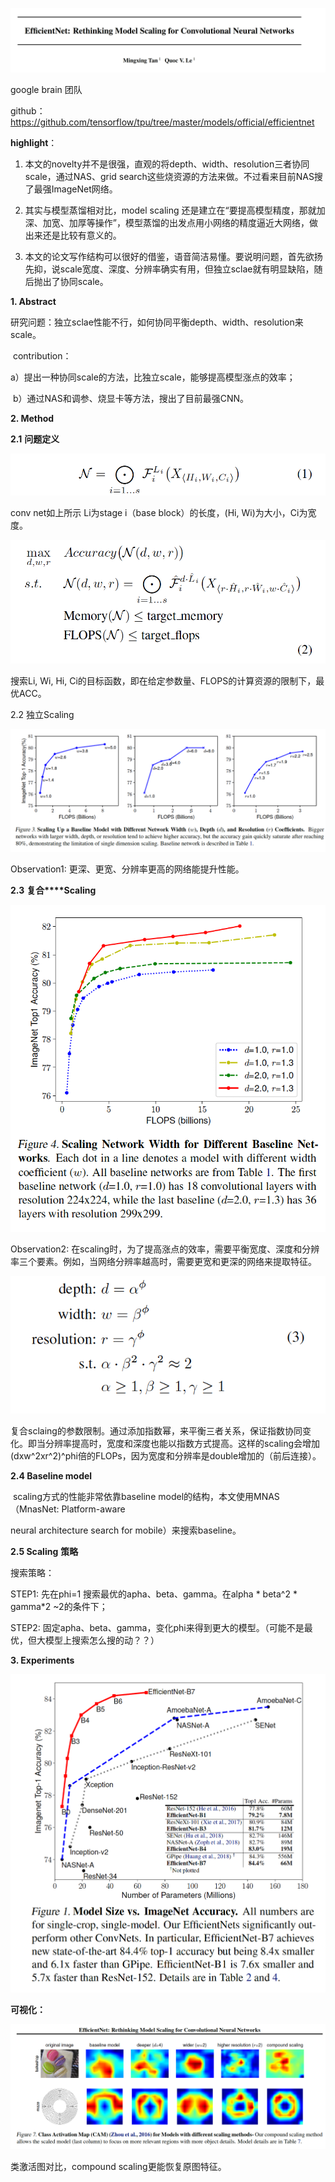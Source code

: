 ![img](images/clip_image001.png)

google brain 团队

github：https://github.com/tensorflow/tpu/tree/master/models/official/efficientnet

 

**highlight**：

1. 本文的novelty并不是很强，直观的将depth、width、resolution三者协同scale，通过NAS、grid search这些烧资源的方法来做。不过看来目前NAS搜了最强ImageNet网络。

2. 其实与模型蒸馏相对比，model scaling 还是建立在“要提高模型精度，那就加深、加宽、加厚等操作”，模型蒸馏的出发点用小网络的精度逼近大网络，做出来还是比较有意义的。

3. 本文的论文写作结构可以很好的借鉴，语音简洁易懂。要说明问题，首先欲扬先抑，说scale宽度、深度、分辨率确实有用，但独立sclae就有明显缺陷，随后抛出了协同scale。

 

**1. Abstract**

​    研究问题：独立sclae性能不行，如何协同平衡depth、width、resolution来scale。

​    contribution：

​    a）提出一种协同scale的方法，比独立scale，能够提高模型涨点的效率；

​    b）通过NAS和调参、烧显卡等方法，搜出了目前最强CNN。

 

**2. Method**

**2.1** **问题定义**

![img](images/clip_image002.png)

conv net如上所示 Li为stage i（base block）的长度，(Hi, Wi)为大小，Ci为宽度。

![img](images/clip_image003.png)

搜索Li, Wi, Hi, Ci的目标函数，即在给定参数量、FLOPS的计算资源的限制下，最优ACC。

2.2 独立Scaling

![img](images/clip_image004.png)

Observation1: 更深、更宽、分辨率更高的网络能提升性能。

**2.3** **复合****Scaling**

![img](images/clip_image005.png)

Observation2: 在scaling时，为了提高涨点的效率，需要平衡宽度、深度和分辨率三个要素。例如，当网络分辨率越高时，需要更宽和更深的网络来提取特征。

![img](images/clip_image006.png)

复合sclaing的参数限制。通过添加指数幂，来平衡三者关系，保证指数协同变化。即当分辨率提高时，宽度和深度也能以指数方式提高。这样的scaling会增加(dxw^2xr^2)^phi倍的FLOPs，因为宽度和分辨率是double增加的（前后连接）。

**2.4 Baseline model**

​    scaling方式的性能非常依靠baseline model的结构，本文使用MNAS（MnasNet: Platform-aware

neural architecture search for mobile）来搜索baseline。

**2.5 Scaling** **策略**

搜索策略：

STEP1: 先在phi=1 搜索最优的apha、beta、gamma。在alpha * beta^2 * gamma*2 ~2的条件下；

STEP2: 固定apha、beta、gamma，变化phi来得到更大的模型。（可能不是最优，但大模型上搜索怎么搜的动？？）

 

**3. Experiments**

![img](images/clip_image007.png) 

**可视化：**

![img](images/clip_image008.png)

类激活图对比，compound scaling更能恢复原图特征。